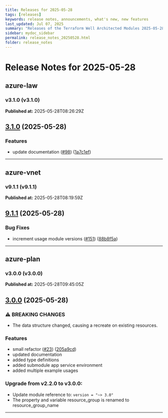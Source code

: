 ```yaml
---
title: Releases for 2025-05-28
tags: [releases]
keywords: release notes, announcements, what's new, new features
last_updated: Jul 07, 2025
summary: "Releases of the Terraform Well Architected Modules 2025-05-28"
sidebar: mydoc_sidebar
permalink: release_notes_20250528.html
folder: release_notes
---
```


# Release Notes for 2025-05-28

## azure-law
### v3.1.0 (v3.1.0)
**Published at:** 2025-05-28T08:26:29Z

## [3.1.0](https://github.com/CloudNationHQ/terraform-azure-law/compare/v3.0.0...v3.1.0) (2025-05-28)


### Features

* update documentation ([#98](https://github.com/CloudNationHQ/terraform-azure-law/issues/98)) ([1a7c1ef](https://github.com/CloudNationHQ/terraform-azure-law/commit/1a7c1ef5237dab8d8e533c4550eabcdfb6969256))

---

## azure-vnet
### v9.1.1 (v9.1.1)
**Published at:** 2025-05-28T08:19:59Z

## [9.1.1](https://github.com/CloudNationHQ/terraform-azure-vnet/compare/v9.1.0...v9.1.1) (2025-05-28)


### Bug Fixes

* increment usage module versions ([#151](https://github.com/CloudNationHQ/terraform-azure-vnet/issues/151)) ([88b8f5a](https://github.com/CloudNationHQ/terraform-azure-vnet/commit/88b8f5a1233c549370e771ee84ee8a50053a913b))

---

## azure-plan
### v3.0.0 (v3.0.0)
**Published at:** 2025-05-28T09:45:05Z

## [3.0.0](https://github.com/CloudNationHQ/terraform-azure-plan/compare/v2.2.0...v3.0.0) (2025-05-28)


### ⚠ BREAKING CHANGES

* The data structure changed, causing a recreate on existing resources.

### Features

* small refactor ([#23](https://github.com/CloudNationHQ/terraform-azure-plan/issues/23)) ([205a9cd](https://github.com/CloudNationHQ/terraform-azure-plan/commit/205a9cdefff5cf94d16d7c2ffbf49f832141ea8a))
* updated documentation
* added type definitions
* added submodule app service environment
* added multiple example usages

### Upgrade from v2.2.0 to v3.0.0:

- Update module reference to: `version = "~> 3.0"`
- The property and variable resource_group is renamed to resource_group_name

---

